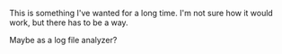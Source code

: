 This is something I've wanted for a long time. I'm not sure how it would work, but there has to be a way.

Maybe as a log file analyzer?
